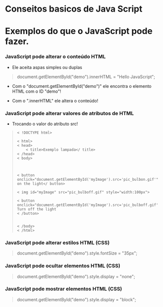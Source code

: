# Conseitos basicos de Java Script


# Exemplos do que o JavaScript pode fazer.

### JavaScript pode alterar o conteúdo HTML

 - Ele aceita aspas simples ou duplas

 <blockquote>
 	document.getElementById("demo").innerHTML = "Hello JavaScript";
 </blockquote>

 - Com o "document.getElementById("demo")" ele encontra o elemento HTML com o ID "demo"!

 - Com o ".innerHTML" ele altera o conteúdo!

### JavaScript pode alterar valores de atributos de HTML

 - Trocando o valor do atributo src!

 <blockquote>

 	< !DOCTYPE html>

	< html>
	< head>
		< title>Exemplo lampada</ title>
	< /head>
	< body>



	< button onclick="document.getElementById('myImage').src='pic_bulbon.gif'">Turn on the light</ button>

	< img id="myImage" src="pic_bulboff.gif" style="width:100px">

	< button onclick="document.getElementById('myImage').src='pic_bulboff.gif'">
	Turn off the light
	< /button>


	< /body>
	< /html>

 </blockquote>

### JavaScript pode alterar estilos HTML (CSS)


 <blockquote>
 	document.getElementById("demo").style.fontSize = "35px";
 </blockquote>

### JavaScript pode ocultar elementos HTML (CSS)


 <blockquote>
 	document.getElementById("demo").style.display = "none";
 </blockquote>

### JavaScript pode mostrar elementos HTML (CSS)

 <blockquote>
 	document.getElementById("demo").style.display = "block";
 </blockquote>

